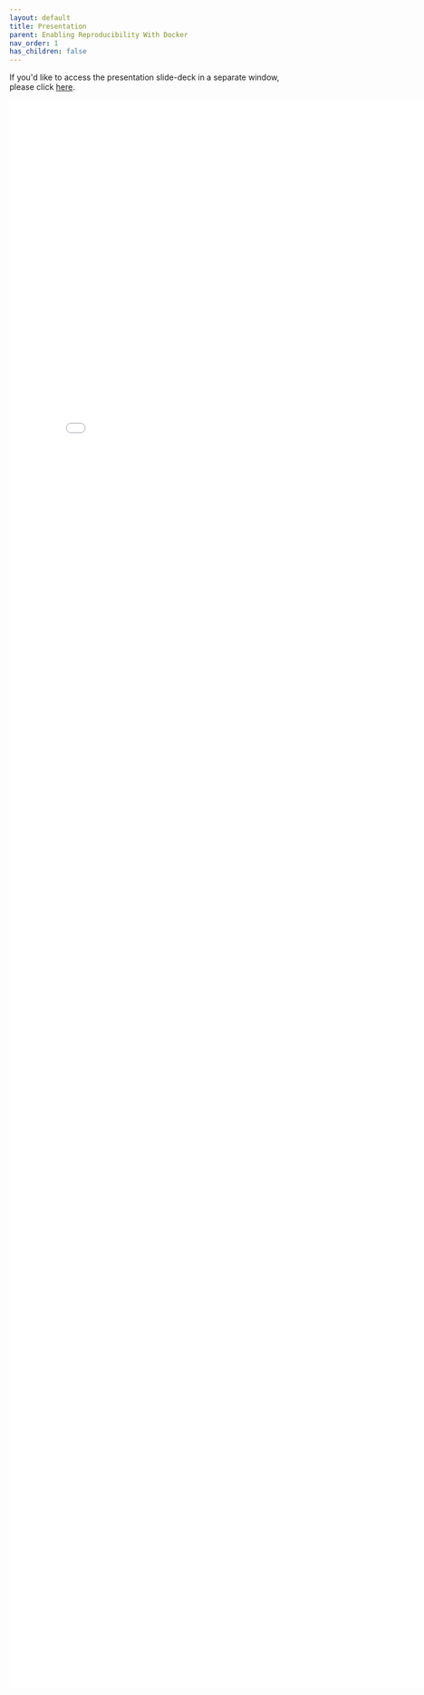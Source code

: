 ```yaml
---
layout: default
title: Presentation
parent: Enabling Reproducibility With Docker
nav_order: 1
has_children: false
---
```

If you'd like to access the presentation slide-deck in a separate window, please click [here](Containerization.pdf).

<iframe src="Containerization.pdf" style="width: 800px; height: 2800px;" frameBorder="0"></iframe>